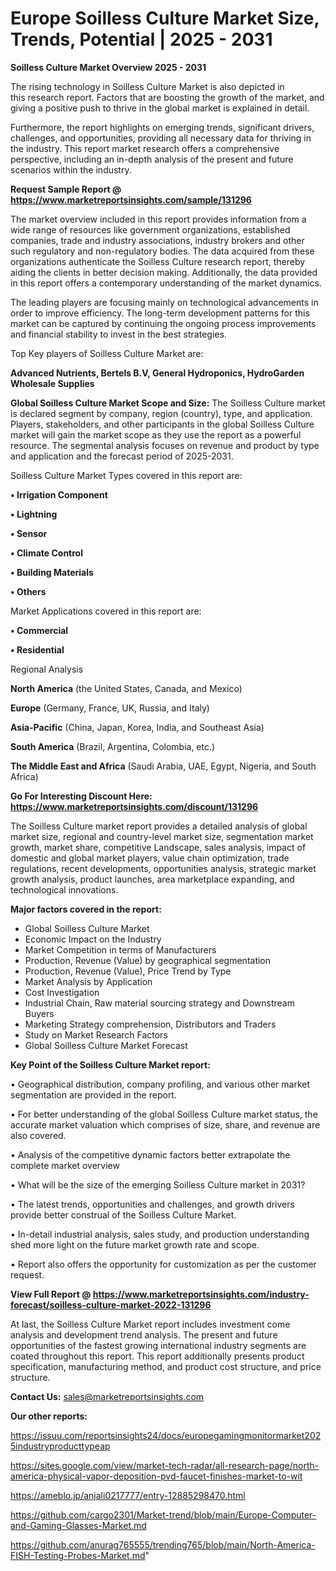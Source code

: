 # Europe Soilless Culture Market Size, Trends, Potential | 2025 - 2031

<Strong> Soilless Culture Market Overview 2025 - 2031</strong>

The rising technology in Soilless Culture Market is also depicted in this research report. Factors that are boosting the growth of the market, and giving a positive push to thrive in the global market is explained in detail.

Furthermore, the report highlights on emerging trends, significant drivers, challenges, and opportunities, providing all necessary data for thriving in the industry. This report market research offers a comprehensive perspective, including an in-depth analysis of the present and future scenarios within the industry.

<strong>Request Sample Report @ <a href=https://www.marketreportsinsights.com/sample/131296>https://www.marketreportsinsights.com/sample/131296</a></strong>

The market overview included in this report provides information from a wide range of resources like government organizations, established companies, trade and industry associations, industry brokers and other such regulatory and non-regulatory bodies. The data acquired from these organizations authenticate the Soilless Culture research report, thereby aiding the clients in better decision making. Additionally, the data provided in this report offers a contemporary understanding of the market dynamics.

The leading players are focusing mainly on technological advancements in order to improve efficiency. The long-term development patterns for this market can be captured by continuing the ongoing process improvements and financial stability to invest in the best strategies.

Top Key players of Soilless Culture Market are:

<strong>Advanced Nutrients, Bertels B.V, General Hydroponics, HydroGarden Wholesale Supplies</strong>

<strong><b>Global Soilless Culture Market Scope and Size:</b></strong>
The Soilless Culture market is declared segment by company, region (country), type, and application. Players, stakeholders, and other participants in the global Soilless Culture market will gain the market scope as they use the report as a powerful resource. The segmental analysis focuses on revenue and product by type and application and the forecast period of 2025-2031.

Soilless Culture Market Types covered in this report are:

<strong>• Irrigation Component

• Lightning

• Sensor

• Climate Control

• Building Materials

• Others</strong>

Market Applications covered in this report are:

<strong>• Commercial

• Residential</strong> 

Regional Analysis

<strong>North America</strong> (the United States, Canada, and Mexico)

<strong>Europe</strong> (Germany, France, UK, Russia, and Italy)

<strong>Asia-Pacific</strong> (China, Japan, Korea, India, and Southeast Asia)

<strong>South America</strong> (Brazil, Argentina, Colombia, etc.)

<strong>The Middle East and Africa</strong> (Saudi Arabia, UAE, Egypt, Nigeria, and South Africa)

<strong>Go For Interesting Discount Here: <a href=https://www.marketreportsinsights.com/discount/131296>https://www.marketreportsinsights.com/discount/131296</a></strong>

The Soilless Culture market report provides a detailed analysis of global market size, regional and country-level market size, segmentation market growth, market share, competitive Landscape, sales analysis, impact of domestic and global market players, value chain optimization, trade regulations, recent developments, opportunities analysis, strategic market growth analysis, product launches, area marketplace expanding, and technological innovations.

<strong><b>Major factors covered in the report:</b></strong>
<ul>
  <li>Global Soilless Culture Market </li>
  <li>Economic Impact on the Industry</li>
  <li>Market Competition in terms of Manufacturers</li>
  <li>Production, Revenue (Value) by geographical segmentation</li>
  <li>Production, Revenue (Value), Price Trend by Type</li>
  <li>Market Analysis by Application</li>
  <li>Cost Investigation</li>
  <li>Industrial Chain, Raw material sourcing strategy and Downstream Buyers</li>
  <li>Marketing Strategy comprehension, Distributors and Traders</li>
  <li>Study on Market Research Factors</li>
  <li>Global Soilless Culture Market Forecast</li>
</ul>

<strong><b>Key Point of the Soilless Culture Market report:</b></strong>

• Geographical distribution, company profiling, and various other market segmentation are provided in the report.

• For better understanding of the global Soilless Culture market status, the accurate market valuation which comprises of size, share, and revenue are also covered.

• Analysis of the competitive dynamic factors better extrapolate the complete market overview

• What will be the size of the emerging Soilless Culture market in 2031?

• The latest trends, opportunities and challenges, and growth drivers provide better construal of the Soilless Culture Market.

• In-detail industrial analysis, sales study, and production understanding shed more light on the future market growth rate and scope.

• Report also offers the opportunity for customization as per the customer request.

<strong><b>View Full Report @ <a href=https://www.marketreportsinsights.com/industry-forecast/soilless-culture-market-2022-131296>https://www.marketreportsinsights.com/industry-forecast/soilless-culture-market-2022-131296</a></b></strong>


At last, the Soilless Culture Market report includes investment come analysis and development trend analysis. The present and future opportunities of the fastest growing international industry segments are coated throughout this report. This report additionally presents product specification, manufacturing method, and product cost structure, and price structure.

<strong>Contact Us:</strong>
sales@marketreportsinsights.com

<strong>Our other reports:</strong>

<a href=https://issuu.com/reportsinsights24/docs/europegamingmonitormarket2025industryproducttypeap>https://issuu.com/reportsinsights24/docs/europegamingmonitormarket2025industryproducttypeap</a>

<a href=https://sites.google.com/view/market-tech-radar/all-research-page/north-america-physical-vapor-deposition-pvd-faucet-finishes-market-to-wit>https://sites.google.com/view/market-tech-radar/all-research-page/north-america-physical-vapor-deposition-pvd-faucet-finishes-market-to-wit</a>

<a href=https://ameblo.jp/anjali0217777/entry-12885298470.html>https://ameblo.jp/anjali0217777/entry-12885298470.html</a>

<a href=https://github.com/cargo2301/Market-trend/blob/main/Europe-Computer-and-Gaming-Glasses-Market.md>https://github.com/cargo2301/Market-trend/blob/main/Europe-Computer-and-Gaming-Glasses-Market.md</a>

<a href=https://github.com/anurag765555/trending765/blob/main/North-America-FISH-Testing-Probes-Market.md>https://github.com/anurag765555/trending765/blob/main/North-America-FISH-Testing-Probes-Market.md</a>"
